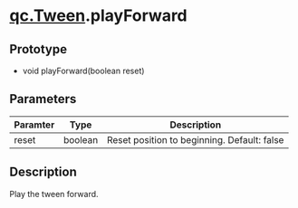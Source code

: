 # [qc.Tween](../components/Tween.md).playForward

## Prototype
* void playForward(boolean reset)

## Parameters
| Paramter | Type | Description |
| ----------- | ----------- | ----------- |
| reset | boolean | Reset position to beginning. Default: false |

## Description
Play the tween forward. 
